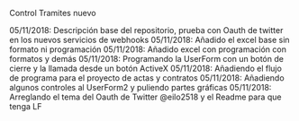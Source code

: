  Control Tramites nuevo

05/11/2018: Descripción base del repositorio, prueba con Oauth de twitter en los nuevos servicios de webhooks
05/11/2018: Añadido el excel base sin formato ni programación
05/11/2018: Añadido excel con programación con formatos y demás
05/11/2018: Programando la UserForm con un botón de cierre y la llamada desde un botón ActiveX
05/11/2018: Añadiendo el flujo de programa para el proyecto de actas y contratos
05/11/2018: Añadiendo algunos controles al UserForm2 y puliendo partes gráficas
05/11/2018: Arreglando el tema del Oauth de Twitter @eilo2518 y el Readme para que tenga LF
